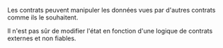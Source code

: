 Les contrats peuvent manipuler les données vues par d'autres contrats comme ils le souhaitent.

Il n'est pas sûr de modifier l'état en fonction d'une logique de contrats externes et non fiables.
